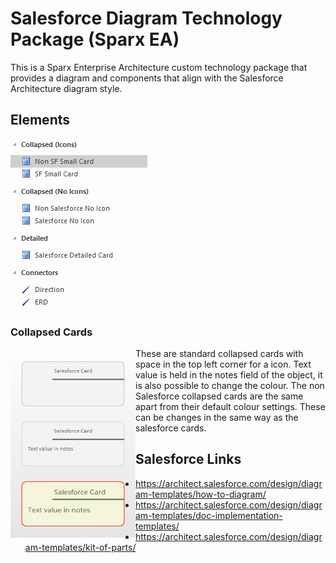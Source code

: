 # Salesforce Diagram Technology Package (Sparx EA)
This is a Sparx Enterprise Architecture custom technology package that provides a diagram and components that align with the Salesforce Architecture diagram style.

## Elements
 ![Toolbox Items](/md-images/toolbox.png)

### Collapsed Cards
<img src="/md-images/CollapsedCardSF.png" width="200" align="left"/>

These are standard collapsed cards with space in the top left corner for a icon.  Text value is held in the notes field of the object, it is also possible to change the colour.
The non Salesforce collapsed cards are the same apart from their default colour settings.  These can be changes in the same way as the salesforce cards.


## Salesforce Links
* https://architect.salesforce.com/design/diagram-templates/how-to-diagram/
* https://architect.salesforce.com/design/diagram-templates/doc-implementation-templates/
* https://architect.salesforce.com/design/diagram-templates/kit-of-parts/


 
